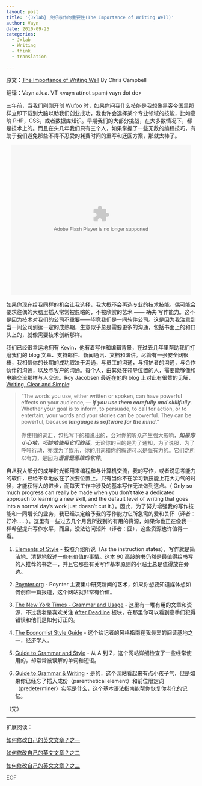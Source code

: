 ```yaml
---
layout: post
title: '{Jxlab} 良好写作的重要性(The Importance of Writing Well)'
author: Vayn
date: 2010-09-25
categories:
  - Jxlab
  - Writing
  - think
  - translation

---
```

原文：[The Importance of Writing Well](http://particletree.com/notebook/writing-resources/) By Chris Campbell

翻译：Vayn a.k.a. VT &lt;vayn at(not spam) vayn dot de&gt;

三年前，当我们刚刚开创 [Wufoo](http://wufoo.com) 时，如果你问我什么技能是我想像黑客帝国里那样立即下载到大脑以助我们创业成功，我也许会选择某个专业领域的技能，比如高阶 PHP，CSS，或者数据库知识。早期我们的大部分挑战，在大多数情况下，都是技术上的。而且在头几年我们只有三个人，如果掌握了一些无敌的编程技巧，有助于我们避免那些不得不忍受的耗费时间的重写和迂回方案，那就太棒了。

<p style="text-align:center;"><embed src="http://player.youku.com/player.php/sid/XNTU3ODA4/v.swf" quality="high" width="480" height="400" align="middle" allowScriptAccess="sameDomain" type="application/x-shockwave-flash"></embed></p>

<p>如果你现在给我同样的机会让我选择，我大概不会再选专业的技术技能。偶可能会要求往偶的大脑里插入常常被忽略的，不被欣赏的艺术 —— <del>功夫</del> 写作能力。这不是因为技术对我们的公司不重要——毕竟我们是一间软件公司。这是因为我注意到当一间公司到达一定的成熟期，生意似乎总是需要更多的沟通，包括书面上的和口头上的，就像需要技术创新那样。</p>

我们已经很幸运地拥有 Kevin，他有着写作和编辑背景，在过去几年里帮助我们打磨我们的 blog 文章、支持邮件、新闻通讯、文档和演讲。尽管有一张安全网很棒，我相信你的长期的成功取决于沟通，与员工的沟通，与拥护者的沟通，与合作伙伴的沟通，以及与客户的沟通。每个人，由其处在领导位置的人，需要能够像和电脑交流那样与人交流。Roy Jacobsen 最近在他的 blog 上对此有很赞的见解，[Writing, Clear and Simple](http://rmjacobsen.squarespace.com/about/):

<blockquote>
“The words you use, either written or spoken, can have powerful effects on your audience‚ — <strong><em>if you use them carefully and skillfully</em></strong>. Whether your goal is to inform, to persuade, to call for action, or to entertain, your words and your stories can be powerful. They can be powerful, because <strong><em>language is software for the mind</em></strong>.”<br /><br />
你使用的词汇，包括写下的和说出的，会对你的听众产生强大影响，<strong><em>如果你小心地，巧妙地使用它们的话</em></strong>。无论你的目的是为了通知，为了说服，为了呼吁行动，亦或为了娱乐，你的用词和你的叙述可以是强有力的。它们之所以有力，是因为<strong><em>语言是思维的软件</em></strong>。
</blockquote>

自从我大部分的成年时光都用来编程和与计算机交流，我的写作，或者说思考能力的软件，已经不幸地放在了次要位置上。只有当你不在学习新技能上花大力气的时候，才能获得大的进步，而每天工作中涉及的基本写作无法做到这点。（ Only so much progress can really be made when you don’t take a dedicated approach to learning a new skill, and the default level of writing that goes into a normal day’s work just doesn’t cut it.）。因此，为了努力增强我的写作技能和一同增长的业务，我已经决定给予我的写作能力它所急需的爱和关怀（译者：好冷……）。这里有一些过去几个月我所找到的有用的资源，如果你也正在像我一样希望提升写作水平，而且，没法访问矩阵（译者：囧），这些资源也许值得一看。

1. [Elements of Style](http://www.amazon.com/Elements-Style-Fourth-William-Strunk/dp/020530902X) - 按照介绍所说（As the instruction states），写作就是简洁地、清楚地叙述一些有价值的事情。这本 90 高龄的书仍然是最值得给书写的人推荐的书之一，并且它那些有关写作基本原则的小贴士总是值得放在旁边。

2. [Poynter.org](http://www.poynter.org) - Poynter 主要集中研究新闻的艺术，如果你想要知道媒体想如何创作一篇报道，这个网站就非常有价值。

3. [The New York Times - Grammar and Usage](http://topics.nytimes.com/topics/reference/timestopics/subjects/e/english_language/grammar/index.html) - 这里有一堆有用的文章和资源，不过我老是喜欢关注 [After Deadline](http://topics.blogs.nytimes.com/tag/after-deadline/) 板块，在那里你可以看到高手们犯得错误和他们是如何订正的。

4. [The Economist Style Guide](http://www.economist.com/research/styleguide/) - 这个给记者的风格指南在我最爱的阅读基地之一，经济学人。

5. [Guide to Grammar and Style](http://andromeda.rutgers.edu/~jlynch/Writing/a.html) - 从 A 到 Z，这个网站详细检查了一些经常使用的，却常常被误解的单词和短语。

6. [Guide to Grammar & Writing](http://grammar.ccc.commnet.edu/grammar/) - 是的，这个网站看起来有点小孩子气，但是如果你已经忘了插入成份（parenthetical element）和前位限定词（predeterminer）实际是什么，这个基本语法指南能帮你恢复你老化的记忆。

（完）

---

扩展阅读：

[如何修改自己的英文文章？之一](http://newgenerationresearcher.blogspot.com/2010/09/blog-post_24.html)

[如何修改自己的英文文章？之二](http://newgenerationresearcher.blogspot.com/2010/09/blog-post_26.html)

[如何修改自己的英文文章？之三](http://newgenerationresearcher.blogspot.com/2010/10/blog-post.html)

EOF